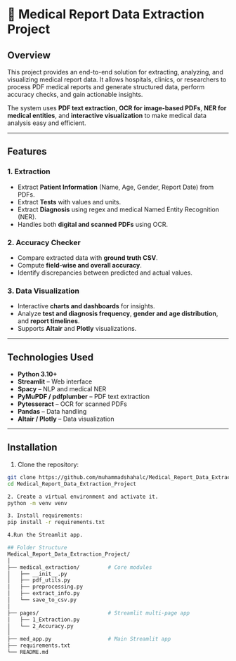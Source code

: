 # 🏥 Medical Report Data Extraction Project

## Overview
This project provides an end-to-end solution for extracting, analyzing, and visualizing medical report data. It allows hospitals, clinics, or researchers to process PDF medical reports and generate structured data, perform accuracy checks, and gain actionable insights.

The system uses **PDF text extraction**, **OCR for image-based PDFs**, **NER for medical entities**, and **interactive visualization** to make medical data analysis easy and efficient.

---

## Features

### 1. Extraction
- Extract **Patient Information** (Name, Age, Gender, Report Date) from PDFs.
- Extract **Tests** with values and units.
- Extract **Diagnosis** using regex and medical Named Entity Recognition (NER).
- Handles both **digital and scanned PDFs** using OCR.

### 2. Accuracy Checker
- Compare extracted data with **ground truth CSV**.
- Compute **field-wise and overall accuracy**.
- Identify discrepancies between predicted and actual values.

### 3. Data Visualization
- Interactive **charts and dashboards** for insights.
- Analyze **test and diagnosis frequency**, **gender and age distribution**, and **report timelines**.
- Supports **Altair** and **Plotly** visualizations.

---

## Technologies Used
- **Python 3.10+**
- **Streamlit** – Web interface
- **Spacy** – NLP and medical NER
- **PyMuPDF / pdfplumber** – PDF text extraction
- **Pytesseract** – OCR for scanned PDFs
- **Pandas** – Data handling
- **Altair / Plotly** – Data visualization

---

## Installation

1. Clone the repository:
```bash
git clone https://github.com/muhammadshahalc/Medical_Report_Data_Extraction_Project.git
cd Medical_Report_Data_Extraction_Project

2. Create a virtual environment and activate it.
python -m venv venv

3. Install requirements:
pip install -r requirements.txt

4.Run the Streamlit app.

## Folder Structure
Medical_Report_Data_Extraction_Project/
│
├── medical_extraction/         # Core modules
│   ├── __init__.py
│   ├── pdf_utils.py
│   ├── preprocessing.py
│   ├── extract_info.py
│   └── save_to_csv.py
│
├── pages/                      # Streamlit multi-page app
│   ├── 1_Extraction.py
│   └── 2_Accuracy.py
│
├── med_app.py                  # Main Streamlit app
├── requirements.txt
└── README.md

